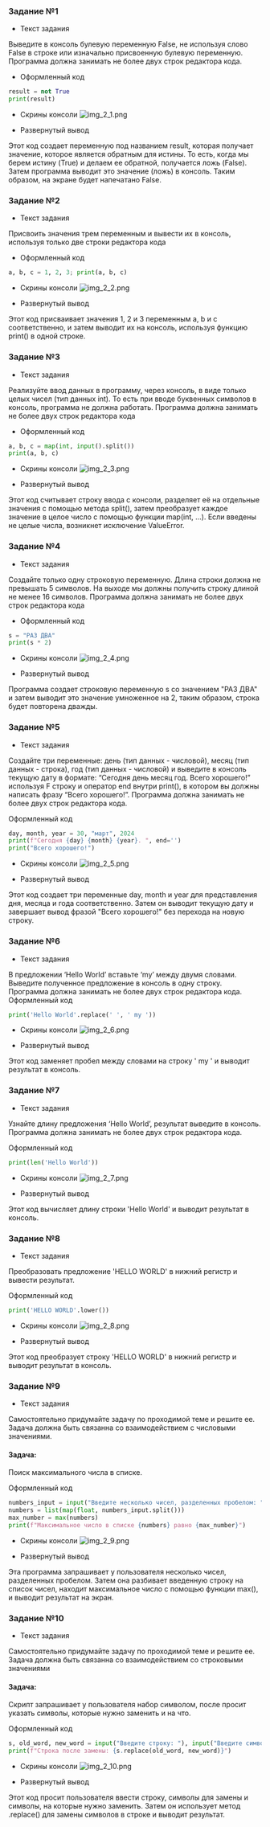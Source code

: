 ### Задание №1
- Текст задания

Выведите в консоль булевую переменную False, не используя слово False в строке или 
изначально присвоенную булевую переменную. Программа должна занимать не более двух 
строк редактора кода.
- Оформленный код

```python
result = not True
print(result)
```

- Скрины консоли
  ![img_2_1.png](https://github.com/xsadsenpai/py_practice/blob/lab2/pic/img_2_1.png)

- Развернутый вывод

Этот код создает переменную под названием result, которая получает значение, которое является обратным для истины. То есть, когда мы берем истину (True) и делаем ее обратной, получается ложь (False). Затем программа выводит это значение (ложь) в консоль. Таким образом, на экране будет напечатано False.

### Задание №2
- Текст задания

Присвоить значения трем переменным и вывести их в консоль, используя только две строки
редактора кода

- Оформленный код

```python
a, b, c = 1, 2, 3; print(a, b, c)
```

- Скрины консоли
  ![img_2_2.png](https://github.com/xsadsenpai/py_practice/blob/lab2/pic/img_2_2.png)

- Развернутый вывод

Этот код присваивает значения 1, 2 и 3 переменным a, b и c соответственно, и затем выводит их на консоль, используя функцию print() в одной строке.

### Задание №3
- Текст задания

Реализуйте ввод данных в программу, через консоль, в виде только целых чисел (тип данных int). То есть при вводе буквенных символов в консоль, программа не должна работать. Программа должна занимать не более двух строк редактора кода

- Оформленный код

```python
a, b, c = map(int, input().split())
print(a, b, c)
```

- Скрины консоли
  ![img_2_3.png](https://github.com/xsadsenpai/py_practice/blob/lab2/pic/img_2_3.png)

- Развернутый вывод

Этот код считывает строку ввода с консоли, разделяет её на отдельные значения с помощью метода split(), затем преобразует каждое значение в целое число с помощью функции map(int, ...). Если введены не целые числа, возникнет исключение ValueError.

### Задание №4
- Текст задания

Создайте только одну строковую переменную. Длина строки должна не превышать 5 символов. На выходе мы должны получить строку длиной не менее 16 символов. Программа должна занимать не более двух строк редактора кода
- Оформленный код

```python
s = "РАЗ ДВА"
print(s * 2)
```

- Скрины консоли
  ![img_2_4.png](https://github.com/xsadsenpai/py_practice/blob/lab2/pic/img_2_4.png)

- Развернутый вывод

Программа создает строковую переменную s со значением "РАЗ ДВА" и затем выводит это значение умноженное на 2, таким образом, строка будет повторена дважды.

### Задание №5
- Текст задания

Создайте три переменные: день (тип данных - числовой), месяц (тип данных - строка), год (тип данных - числовой) и выведите в консоль текущую дату в формате: “Сегодня день месяц год. Всего хорошего!” используя F строку и оператор end внутри print(), в котором вы должны написать фразу “Всего хорошего!”. Программа должна занимать не более двух строк редактора кода.

Оформленный код

```python
day, month, year = 30, "март", 2024
print(f"Сегодня {day} {month} {year}. ", end='')
print("Всего хорошего!")
```

- Скрины консоли
  ![img_2_5.png](https://github.com/xsadsenpai/py_practice/blob/lab2/pic/img_2_5.png)

- Развернутый вывод

Этот код создает три переменные day, month и year для представления дня, месяца и года соответственно. Затем он выводит текущую дату и завершает вывод фразой "Всего хорошего!" без перехода на новую строку.

### Задание №6
- Текст задания

В предложении ‘Hello World’ вставьте ‘my’ между двумя словами. Выведите полученное предложение в консоль в одну строку. Программа должна занимать не более двух строк редактора кода.
Оформленный код

```python
print('Hello World'.replace(' ', ' my '))
```

- Скрины консоли
  ![img_2_6.png](https://github.com/xsadsenpai/py_practice/blob/lab2/pic/img_2_6.png)

- Развернутый вывод

Этот код заменяет пробел между словами на строку ' my ' и выводит результат в консоль.

### Задание №7
- Текст задания

Узнайте длину предложения ‘Hello World’, результат выведите в консоль. Программа должна занимать не более двух строк редактора кода.

Оформленный код

```python
print(len('Hello World'))
```

- Скрины консоли
  ![img_2_7.png](https://github.com/xsadsenpai/py_practice/blob/lab2/pic/img_2_7.png)

- Развернутый вывод

Этот код вычисляет длину строки 'Hello World' и выводит результат в консоль.

### Задание №8
- Текст задания

Преобразовать предложение 'HELLO WORLD' в нижний регистр и вывести результат.

Оформленный код

```python
print('HELLO WORLD'.lower())
```

- Скрины консоли
  ![img_2_8.png](https://github.com/xsadsenpai/py_practice/blob/lab2/pic/img_2_8.png)

- Развернутый вывод

Этот код преобразует строку 'HELLO WORLD' в нижний регистр и выводит результат в консоль.

### Задание №9
- Текст задания

Самостоятельно придумайте задачу по проходимой теме и решите ее. Задача должна быть cвязанна со взаимодействием с числовыми значениями.
#### Задача: 
Поиск максимального числа в списке.


Оформленный код

```python
numbers_input = input("Введите несколько чисел, разделенных пробелом: ")
numbers = list(map(float, numbers_input.split()))
max_number = max(numbers)
print(f"Максимальное число в списке {numbers} равно {max_number}")
```

- Скрины консоли
  ![img_2_9.png](https://github.com/xsadsenpai/py_practice/blob/lab2/pic/img_2_9.png)

- Развернутый вывод

Эта программа запрашивает у пользователя несколько чисел, разделенных пробелом. Затем она разбивает введенную строку на список чисел, находит максимальное число с помощью функции max(), и выводит результат на экран.

### Задание №10
- Текст задания

Самостоятельно придумайте задачу по проходимой теме и решите ее. Задача должна быть cвязанна со взаимодействием со строковыми значениями
#### Задача: 
Скрипт запрашивает у пользователя набор символом, после просит указать символы, которые нужно заменить и на что.

Оформленный код

```python
s, old_word, new_word = input("Введите строку: "), input("Введите символы, которые нужно заменить: "), input("Введите символы, на которые нужно заменить: ")
print(f"Строка после замены: {s.replace(old_word, new_word)}")
```

- Скрины консоли
  ![img_2_10.png](https://github.com/xsadsenpai/py_practice/blob/lab2/pic/img_2_10.png)

- Развернутый вывод

Этот код просит пользователя ввести строку, символы для замены и символы, на которые нужно заменить. Затем он использует метод .replace() для замены символов в строке и выводит результат.